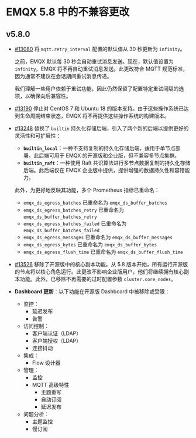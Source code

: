 # EMQX 5.8 中的不兼容更改

## v5.8.0

- [#13080](https://github.com/emqx/emqx/pull/13080) 将 `mqtt.retry_interval` 配置的默认值从 30 秒更新为 `infinity`。

  之前，EMQX 默认每 30 秒会自动重试消息发送。现在，默认值设置为 `infinity`，EMQX 将不再自动重试消息发送。此更改符合 MQTT 规范标准，因为通常不建议在会话期间重试消息传递。

  我们理解一些用户依赖于重试功能，因此仍然保留了配置特定重试间隔的选项，以确保向后兼容性。

- [#13190](https://github.com/emqx/emqx/pull/13190) 停止对 CentOS 7 和 Ubuntu 18 的版本支持。由于这些操作系统已达到生命周期结束状态，EMQX 将不再提供这些操作系统的构建版本。

- [#13248](https://github.com/emqx/emqx/pull/13248) 替换了 `builtin` 持久化存储后端，引入了两个新的后端以提供更好的灵活性和可扩展性：

  - **`builtin_local`**：一种不支持复制的持久化存储后端，适用于单节点部署。此后端可用于 EMQX 的开源版和企业版，但不兼容多节点集群。
  - **`builtin_raft`**：一种使用 Raft 共识算法进行多节点数据复制的持久化存储后端。此后端仅在 EMQX 企业版中提供，提供增强的数据持久性和容错能力。

  此外，为更好地反映其功能，多个 Prometheus 指标已重命名：

  - `emqx_ds_egress_batches` 已重命名为 `emqx_ds_buffer_batches`
  - `emqx_ds_egress_batches_retry` 已重命名为 `emqx_ds_buffer_batches_retry`
  - `emqx_ds_egress_batches_failed` 已重命名为 `emqx_ds_buffer_batches_failed`
  - `emqx_ds_egress_messages` 已重命名为 `emqx_ds_buffer_messages`
  - `emqx_ds_egress_bytes` 已重命名为 `emqx_ds_buffer_bytes`
  - `emqx_ds_egress_flush_time` 已重命名为 `emqx_ds_buffer_flush_time`

- [#13526](https://github.com/emqx/emqx/pull/13526) 移除了开源版中的核心副本功能。从 5.8 版本开始，所有运行开源版的节点将以核心角色运行。此更改不影响企业版用户，他们将继续拥有核心副本功能。此外，已移除不再需要的过时配置参数 `cluster.core_nodes`。

- **Dashboard 更新**：以下功能在开源版 Dashboard 中被移除或受限：

  - 监控：
    - 延迟发布
    - 告警
  - 访问控制：
    - 客户端认证（LDAP）
    - 客户端授权（LDAP）
    - 连接抖动
  - 集成：
    - Flow 设计器
  - 管理：
    - 监控
    - MQTT 高级特性
      - 主题重写
      - 自动订阅
      - 延迟发布
  - 问题分析：
    - 主题监控
    - 慢订阅